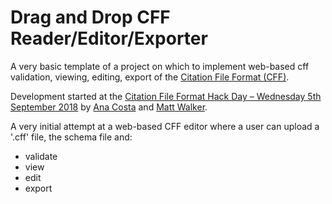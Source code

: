 # Drag and Drop CFF Reader/Editor/Exporter

A very basic template of a project on which to implement web-based
 cff validation, viewing, editing, export of the [Citation File Format (CFF)](https://citation-file-format.github.io).

Development started at the [Citation File Format Hack Day – Wednesday 5th September 2018](https://rse.ac.uk/conf2018/2018/05/04/hack-day-wednesday-5th-september-2018/) by [Ana Costa](https://github.com/anacost) and [Matt Walker](https://github.com/mattw200). 

A very initial attempt at a web-based CFF editor where a
user can upload a '.cff' file, the schema file and:

* validate
* view
* edit
* export
